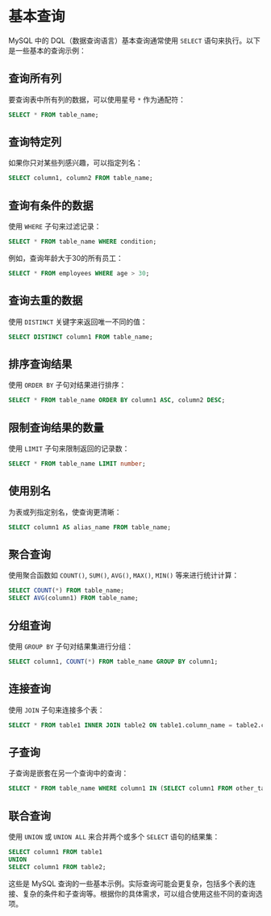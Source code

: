 # 基本查询

MySQL 中的 DQL（数据查询语言）基本查询通常使用 `SELECT` 语句来执行。以下是一些基本的查询示例：

## 查询所有列

要查询表中所有列的数据，可以使用星号 `*` 作为通配符：

```sql
SELECT * FROM table_name;
```

## 查询特定列

如果你只对某些列感兴趣，可以指定列名：

```sql
SELECT column1, column2 FROM table_name;
```

## 查询有条件的数据

使用 `WHERE` 子句来过滤记录：

```sql
SELECT * FROM table_name WHERE condition;
```

例如，查询年龄大于30的所有员工：

```sql
SELECT * FROM employees WHERE age > 30;
```

## 查询去重的数据

使用 `DISTINCT` 关键字来返回唯一不同的值：

```sql
SELECT DISTINCT column1 FROM table_name;
```

## 排序查询结果

使用 `ORDER BY` 子句对结果进行排序：

```sql
SELECT * FROM table_name ORDER BY column1 ASC, column2 DESC;
```

## 限制查询结果的数量

使用 `LIMIT` 子句来限制返回的记录数：

```sql
SELECT * FROM table_name LIMIT number;
```

## 使用别名

为表或列指定别名，使查询更清晰：

```sql
SELECT column1 AS alias_name FROM table_name;
```

## 聚合查询

使用聚合函数如 `COUNT()`, `SUM()`, `AVG()`, `MAX()`, `MIN()` 等来进行统计计算：

```sql
SELECT COUNT(*) FROM table_name;
SELECT AVG(column1) FROM table_name;
```

## 分组查询

使用 `GROUP BY` 子句对结果集进行分组：

```sql
SELECT column1, COUNT(*) FROM table_name GROUP BY column1;
```

## 连接查询

使用 `JOIN` 子句来连接多个表：

```sql
SELECT * FROM table1 INNER JOIN table2 ON table1.column_name = table2.column_name;
```

## 子查询

子查询是嵌套在另一个查询中的查询：

```sql
SELECT * FROM table_name WHERE column1 IN (SELECT column1 FROM other_table WHERE condition);
```

## 联合查询

使用 `UNION` 或 `UNION ALL` 来合并两个或多个 `SELECT` 语句的结果集：

```sql
SELECT column1 FROM table1
UNION
SELECT column1 FROM table2;
```

这些是 MySQL 查询的一些基本示例。实际查询可能会更复杂，包括多个表的连接、复杂的条件和子查询等。根据你的具体需求，可以组合使用这些不同的查询选项。
